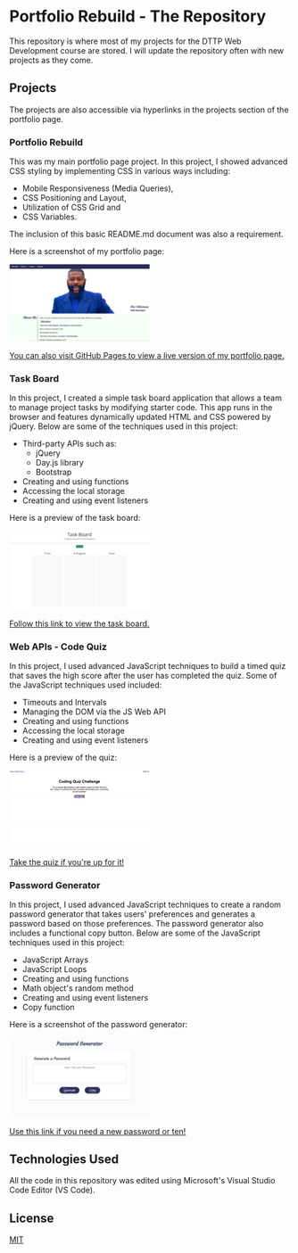 # Portfolio Rebuild - The Repository

This repository is where most of my projects for the DTTP Web Development course are stored. I will update the repository often with new projects as they come.

## Projects

The projects are also accessible via hyperlinks in the projects section of the portfolio page.

### Portfolio Rebuild

This was my main portfolio page project. In this project, I showed advanced CSS styling by implementing CSS in various ways including:

* Mobile Responsiveness (Media Queries),
* CSS Positioning and Layout,
* Utilization of CSS Grid and
* CSS Variables. 

The inclusion of this basic README.md document was also a requirement.

Here is a screenshot of my portfolio page:

<p>
    <img alt="screenshot of my portfolio page." src="./assets/images/porfolio-screenshot.png" width="50%" height="50%">
</p>

[You can also visit GitHub Pages to view a live version of my portfolio page.](https://chibuezeishionwu.github.io/PortfolioRebuild/)

### Task Board

In this project, I created a simple task board application that allows a team to manage project tasks by modifying starter code. This app runs in the browser and features dynamically updated HTML and CSS powered by jQuery. Below are some of the techniques used in this project:

* Third-party APIs such as:
    * jQuery
    * Day.js library
    * Bootstrap
* Creating and using functions
* Accessing the local storage
* Creating and using event listeners

Here is a preview of the task board:

<p>
    <img alt="task board gif" src="./assets/images/task-board.gif" width="50%" height="50%">
</p>

[Follow this link to view the task board.](https://chibuezeishionwu.github.io/PortfolioRebuild/assets/task-board/task-board.html)

### Web APIs - Code Quiz

In this project, I used advanced JavaScript techniques to build a timed quiz that saves the high score after the user has completed the quiz. Some of the JavaScript techniques used included:

* Timeouts and Intervals
* Managing the DOM via the JS Web API
* Creating and using functions
* Accessing the local storage
* Creating and using event listeners

Here is a preview of the quiz:

<p>
    <img alt="gif of the quiz" src="./assets/images/code-quiz.gif" width="50%" height="50%">
</p>

[Take the quiz if you're up for it!](https://chibuezeishionwu.github.io/PortfolioRebuild/assets/code-quiz/code-quiz.html)

### Password Generator

In this project, I used advanced JavaScript techniques to create a random password generator that takes users' preferences and generates a password based on those preferences. The password generator also includes a functional copy button. Below are some of the JavaScript techniques used in this project:

* JavaScript Arrays
* JavaScript Loops
* Creating and using functions
* Math object's random method
* Creating and using event listeners
* Copy function

Here is a screenshot of the password generator:

<p>
    <img alt="password generator screenshot" src="./assets/images/password-generator-screenshot.png" width="50%" height="50%">
</p>

[Use this link if you need a new password or ten!](https://chibuezeishionwu.github.io/PortfolioRebuild/assets/password-generator/password-generator.html)


## Technologies Used

All the code in this repository was edited using Microsoft's Visual Studio Code Editor (VS Code).

## License

[MIT](https://choosealicense.com/licenses/mit/)
